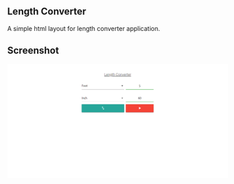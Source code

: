 ## Length Converter
A simple html layout for length converter application.

## Screenshot
![1](https://github.com/masudncse/length-converter-html-layout/blob/master/screenshot/1.png)

